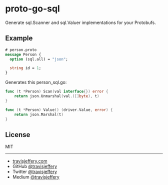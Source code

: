 # proto-go-sql

Generate sql.Scanner and sql.Valuer implementations for your Protobufs.

## Example

``` proto
# person.proto
message Person {
  option (sql.all) = "json";

  string id = 1;
}
```

Generates this person_sql.go:

``` go
func (t *Person) Scan(val interface{}) error {
	return json.Unmarshal(val.([]byte), t)
}

func (t *Person) Value() (driver.Value, error) {
	return json.Marshal(t)
}

```

## License

MIT

---

- [travisjeffery.com](http://travisjeffery.com)
- GitHub [@travisjeffery](https://github.com/travisjeffery)
- Twitter [@travisjeffery](https://twitter.com/travisjeffery)
- Medium [@travisjeffery](https://medium.com/@travisjeffery)
